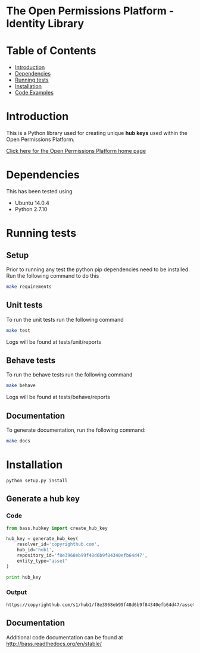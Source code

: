 The Open Permissions Platform - Identity Library
==============================================

Table of Contents
=================

* [Introduction](#introduction)
* [Dependencies](#dependencies)
* [Running tests](#running-tests)
* [Installation](#installation)
* [Code Examples](#code-examples)

# Introduction

This is a Python library used for creating unique **hub keys** used within the Open Permissions Platform.

[Click here for the Open Permissions Platform home page](http://www.openpermissions/)

# Dependencies

This has been tested using

* Ubuntu 14.0.4
* Python 2.7.10

# Running tests

## Setup

Prior to running any test the python pip dependencies need to be installed.
Run the following command to do this
```bash
make requirements
```

## Unit tests

To run the unit tests run the following command
```bash
make test
```
Logs will be found at tests/unit/reports

## Behave tests

To run the behave tests run the following command
```bash
make behave
```
Logs will be found at tests/behave/reports

## Documentation

To generate documentation, run the following command:
```bash
make docs
```

# Installation

```
python setup.py install
```

## Generate a hub key

### Code

```Python
from bass.hubkey import create_hub_key

hub_key = generate_hub_key(
    resolver_id='copyrighthub.com',
    hub_id='hub1',
    repository_id='f8e3968eb99f48d6b9f84340efb64d47',
    entity_type="asset"
)

print hub_key
```

### Output

```Console
https://copyrighthub.com/s1/hub1/f8e3968eb99f48d6b9f84340efb64d47/asset/79fa0ce2e082467cad24703dcfdf7317
```

Documentation
--------------

Additional code documentation can be found at http://bass.readthedocs.org/en/stable/
